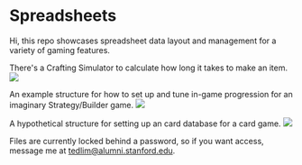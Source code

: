 # Spreadsheets
Hi, this repo showcases spreadsheet data layout and management for a variety of gaming features.

There's a Crafting Simulator to calculate how long it takes to make an item.
![](images/Crafting_Sim)

An example structure for how to set up and tune in-game progression for an imaginary Strategy/Builder game.
![](images/Build_Prog)

A hypothetical structure for setting up an card database for a card game.
![](images/Card_Inventory)

Files are currently locked behind a password, so if you want access, message me at tedlim@alumni.stanford.edu.
